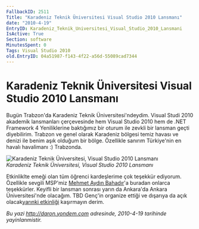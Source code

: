 ```yaml
---
FallbackID: 2511
Title: "Karadeniz Teknik Üniversitesi Visual Studio 2010 Lansmanı"
date: "2010-4-19"
EntryID: Karadeniz_Teknik_Universitesi_Visual_Studio_2010_Lansmani
IsActive: True
Section: software
MinutesSpent: 0
Tags: Visual Studio 2010
old.EntryID: 04a51987-f143-4f22-a56d-55089cad7344
---
```

# Karadeniz Teknik Üniversitesi Visual Studio 2010 Lansmanı
Bugün Trabzon'da Karadeniz Teknik Üniversitesi'ndeydim. Visual Studi
2010 akademik lansmanları çerçevesinde hem Visual Studio 2010 hem de
.NET Framework 4 Yeniliklerine baktığımız bir oturum ile zevkli bir
lansman geçti diyebilirim. Trabzon ve genel olarak Karadeniz bölgesi
temiz havası ve denizi ile benim aşık olduğum bir bölge. Özellikle
sanırım Türkiye'nin en havalı havalimanı :) Trabzonda.

![Karadeniz Teknik Üniversitesi, Visual Studio 2010
Lansmanı](media/Karadeniz_Teknik_Universitesi_Visual_Studio_2010_Lansmani/19042010_1.jpg)\
*Karadeniz Teknik Üniversitesi, Visual Studio 2010 Lansmanı*

Etkinliklte emeği olan tüm öğrenci kardeşlerime çok teşekkür ediyorum.
Özellikle sevgili MSP'miz [Mehmet Aydın
Bahadır](http://blog.aydinbahadir.net/)'a buradan onlarca teşekkürler.
Keyifli bir lansman sonrası yarın da Ankara'da Ankara Üniversitesi'nde
olacağım. TBD Genç'in organize ettiği ve dışarıya da açık olacak[yarınki
etkinliği](http://www.tbdgenc.com/2010/04/etkinlik-microsoft-silverlight-ve-sharepoint-egitimi)
kaşırmayın derim.



*Bu yazi http://daron.yondem.com adresinde, 2010-4-19 tarihinde yayinlanmistir.*
